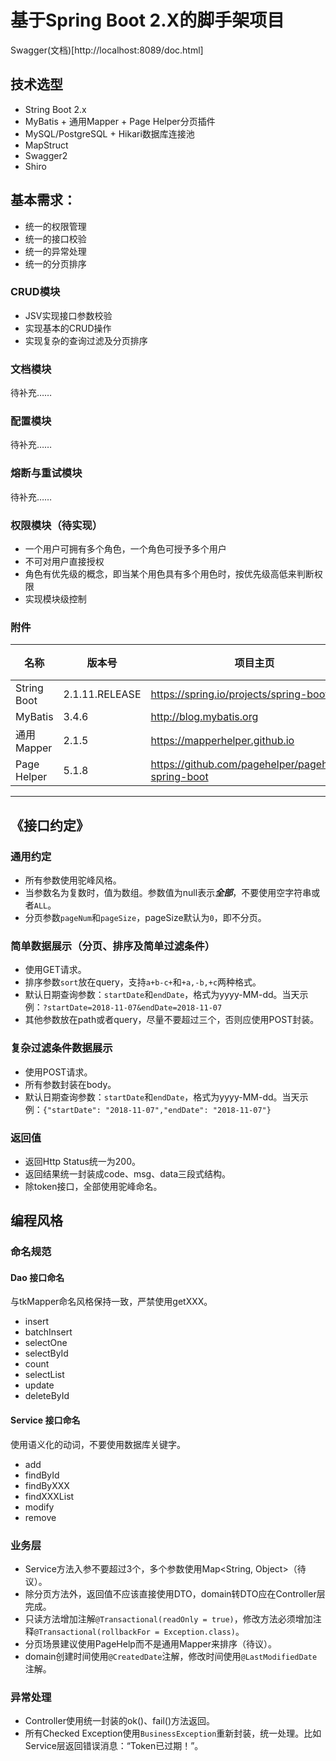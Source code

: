# 基于Spring Boot 2.X的脚手架项目
Swagger(文档)[http://localhost:8089/doc.html]

## 技术选型
* String Boot 2.x
* MyBatis + 通用Mapper + Page Helper分页插件
* MySQL/PostgreSQL + Hikari数据库连接池
* MapStruct
* Swagger2
* Shiro

## 基本需求：
* 统一的权限管理
* 统一的接口校验
* 统一的异常处理
* 统一的分页排序

### CRUD模块
* JSV实现接口参数校验
* 实现基本的CRUD操作
* 实现复杂的查询过滤及分页排序

### 文档模块
待补充……

### 配置模块
待补充……

### 熔断与重试模块
待补充……

### 权限模块（待实现）
* 一个用户可拥有多个角色，一个角色可授予多个用户
* 不可对用户直接授权
* 角色有优先级的概念，即当某个用色具有多个用色时，按优先级高低来判断权限
* 实现模块级控制
  
### 附件  
|名称|版本号|项目主页|简介|
|---|---|---|---|
|String Boot|2.1.11.RELEASE|https://spring.io/projects/spring-boot/||
|MyBatis|3.4.6|http://blog.mybatis.org||
|通用Mapper|2.1.5|https://mapperhelper.github.io||
|Page Helper|5.1.8|https://github.com/pagehelper/pagehelper-spring-boot||

---

## 《接口约定》
### 通用约定
* 所有参数使用驼峰风格。
* 当参数名为复数时，值为数组。参数值为null表示***全部***，不要使用空字符串或者`ALL`。
* 分页参数`pageNum`和`pageSize`，pageSize默认为`0`，即不分页。

### 简单数据展示（分页、排序及简单过滤条件）
* 使用GET请求。
* 排序参数`sort`放在query，支持`a+b-c+`和`+a,-b,+c`两种格式。
* 默认日期查询参数：`startDate`和`endDate`，格式为yyyy-MM-dd。当天示例：`?startDate=2018-11-07&endDate=2018-11-07`
* 其他参数放在path或者query，尽量不要超过三个，否则应使用POST封装。

### 复杂过滤条件数据展示
* 使用POST请求。
* 所有参数封装在body。
* 默认日期查询参数：`startDate`和`endDate`，格式为yyyy-MM-dd。当天示例：`{"startDate": "2018-11-07","endDate": "2018-11-07"}`

### 返回值
* 返回Http Status统一为200。
* 返回结果统一封装成code、msg、data三段式结构。
* 除token接口，全部使用驼峰命名。

## 编程风格
### 命名规范
#### Dao 接口命名
与tkMapper命名风格保持一致，严禁使用getXXX。
* insert
* batchInsert
* selectOne
* selectById
* count
* selectList
* update
* deleteById

#### Service 接口命名
使用语义化的动词，不要使用数据库关键字。
* add
* findById
* findByXXX
* findXXXList
* modify
* remove

### 业务层
* Service方法入参不要超过3个，多个参数使用Map<String, Object>（待议）。
* 除分页方法外，返回值不应该直接使用DTO，domain转DTO应在Controller层完成。
* 只读方法增加注解`@Transactional(readOnly = true)`，修改方法必须增加注释`@Transactional(rollbackFor = Exception.class)`。
* 分页场景建议使用PageHelp而不是通用Mapper来排序（待议）。
* domain创建时间使用`@CreatedDate`注解，修改时间使用`@LastModifiedDate`注解。

### 异常处理
* Controller使用统一封装的ok()、fail()方法返回。
* 所有Checked Exception使用`BusinessException`重新封装，统一处理。比如Service层返回错误消息：“Token已过期！”。

